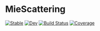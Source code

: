# MieScattering

[![Stable](https://img.shields.io/badge/docs-stable-blue.svg)](https://JuliaRemoteSensing.github.io/MieScattering.jl/stable/)
[![Dev](https://img.shields.io/badge/docs-dev-blue.svg)](https://JuliaRemoteSensing.github.io/MieScattering.jl/dev/)
[![Build Status](https://github.com/JuliaRemoteSensing/MieScattering.jl/actions/workflows/CI.yml/badge.svg?branch=main)](https://github.com/JuliaRemoteSensing/MieScattering.jl/actions/workflows/CI.yml?query=branch%3Amain)
[![Coverage](https://codecov.io/gh/JuliaRemoteSensing/MieScattering.jl/branch/main/graph/badge.svg)](https://codecov.io/gh/JuliaRemoteSensing/MieScattering.jl)
